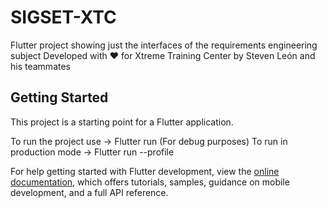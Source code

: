 # SIGSET-XTC

Flutter project showing just the interfaces of the requirements engineering subject
Developed with ❤ for Xtreme Training Center by Steven León and his teammates

## Getting Started

This project is a starting point for a Flutter application.

To run the project use -> Flutter run (For debug purposes)
To run in production mode -> Flutter run --profile

For help getting started with Flutter development, view the
[online documentation](https://docs.flutter.dev/), which offers tutorials,
samples, guidance on mobile development, and a full API reference.
